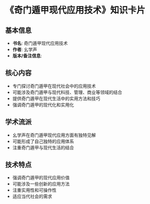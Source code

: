 # 《奇门遁甲现代应用技术》知识卡片

## 基本信息
- **书名**: 奇门遁甲现代应用技术
- **作者**: 幺学声
- **版本/备注信息**:

## 核心内容
- 专门探讨奇门遁甲在现代社会中的应用技术
- 可能涉及奇门遁甲与现代科技、管理、商业等领域的结合
- 提供奇门遁甲在现代生活中的实用方法和技巧
- 强调奇门遁甲的现代化和实用化

## 学术流派
- 幺学声在奇门遁甲现代应用方面有独特见解
- 可能形成了自己独特的应用体系
- 注重奇门遁甲与现代生活的结合

## 技术特点
- 强调奇门遁甲的现代应用价值
- 可能涉及一些创新的应用方法
- 注重实用性和可操作性
- 适应当代社会的需求